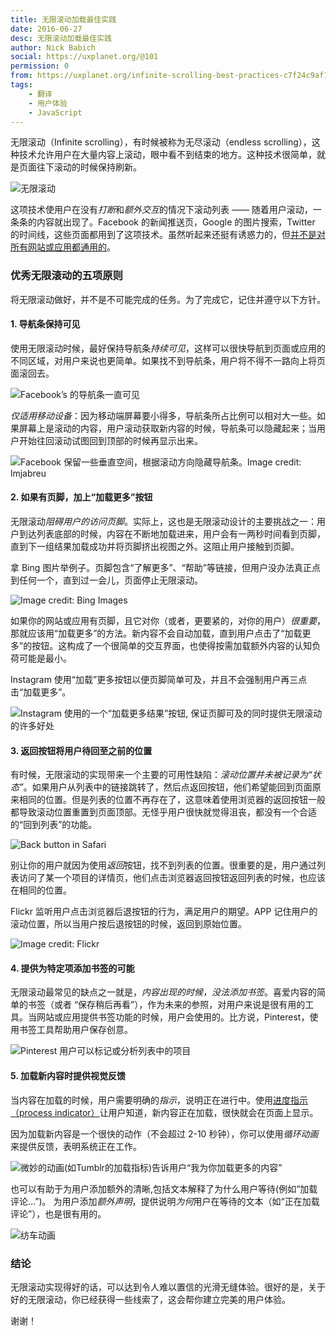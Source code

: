 ```yaml
---
title: 无限滚动加载最佳实践
date: 2016-06-27
desc: 无限滚动加载最佳实践
author: Nick Babich
social: https://uxplanet.org/@101
permission: 0
from: https://uxplanet.org/infinite-scrolling-best-practices-c7f24c9af1d#.1xzr65wil
tags: 
    - 翻译
    - 用户体验
    - JavaScript
---
```


无限滚动（Infinite scrolling），有时候被称为无尽滚动（endless scrolling），这种技术允许用户在大量内容上滚动，眼中看不到结束的地方。这种技术很简单，就是页面往下滚动的时候保持刷新。

![无限滚动](https://cdn-images-1.medium.com/max/800/1*PJem14yuB5rvPeq1DvapHQ.png)

这项技术使用户在没有*打断*和*额外交互*的情况下滚动列表 —— 随着用户滚动，一条条的内容就出现了。Facebook 的新闻推送页，Google 的图片搜索，Twitter 的时间线，这些页面都用到了这项技术。虽然听起来还挺有诱惑力的，但[并不是对所有网站或应用都通用的](https://uxplanet.org/ux-infinite-scrolling-vs-pagination-1030d29376f1#.dp7alvl5h)。


### 优秀无限滚动的五项原则

将无限滚动做好，并不是不可能完成的任务。为了完成它，记住并遵守以下方针。

#### 1. 导航条保持可见 

使用无限滚动时候，最好保持导航条*持续可见*，这样可以很快导航到页面或应用的不同区域，对用户来说也更简单。如果找不到导航条，用户将不得不一路向上将页面滚回去。

![Facebook’s 的导航条一直可见](https://cdn-images-1.medium.com/max/800/1*qLgZgBd9EeBGYunXc327Qw.jpeg)

*仅适用移动设备*：因为移动端屏幕要小得多，导航条所占比例可以相对大一些。如果屏幕上是滚动的内容，用户滚动获取新内容的时候，导航条可以隐藏起来；当用户开始往回滚动试图回到顶部的时候再显示出来。

![Facebook 保留一些垂直空间，根据滚动方向隐藏导航条。Image credit: lmjabreu](https://cdn-images-1.medium.com/max/800/1*cpUZxy8JkmTwc0KSmGz5lw.gif)

#### 2. 如果有页脚，加上“加载更多”按钮

无限滚动*阻碍用户的访问页脚*。实际上，这也是无限滚动设计的主要挑战之一：用户到达列表底部的时候，内容在不断地加载进来，用户会有一两秒时间看到页脚，直到下一组结果加载成功并将页脚挤出视图之外。这阻止用户接触到页脚。

拿 Bing 图片举例子。页脚包含“了解更多”、“帮助”等链接，但用户没办法真正点到任何一个，直到过一会儿，页面停止无限滚动。

![Image credit: Bing Images](https://cdn-images-1.medium.com/max/800/1*nIudn7OyCs4G0NdlXWhPcw.jpeg)

如果你的网站或应用有页脚，且它对你（或者，更要紧的，对你的用户）*很重要*，那就应该用“加载更多”的方法。新内容不会自动加载，直到用户点击了“加载更多”的按钮。这构成了一个很简单的交互界面，也使得按需加载额外内容的认知负荷可能是最小。

Instagram 使用“加载”更多按钮以便页脚简单可及，并且不会强制用户再三点击“加载更多”。

![Instagram 使用的一个“加载更多结果”按钮, 保证页脚可及的同时提供无限滚动的许多好处](https://cdn-images-1.medium.com/max/800/1*L1_uAf34Fdg-aq3g3HyVsw.png)

#### 3. 返回按钮将用户待回至之前的位置

有时候，无限滚动的实现带来一个主要的可用性缺陷：*滚动位置并未被记录为“状态”*。如果用户从列表中的链接跳转了，然后点返回按钮，他们希望能回到页面原来相同的位置。但是列表的位置不再存在了，这意味着使用浏览器的返回按钮一般都导致滚动位置重置到页面顶部。无怪乎用户很快就觉得沮丧，都没有一个合适的“回到列表”的功能。

![Back button in Safari](https://cdn-images-1.medium.com/max/800/1*jGh6Bvt7WlarQcxLH8B2XQ.png)

别让你的用户就因为使用*返回*按钮，找不到列表的位置。很重要的是，用户通过列表访问了某一个项目的详情页，他们点击浏览器返回按钮返回列表的时候，也应该在相同的位置。

Flickr 监听用户点击浏览器后退按钮的行为，满足用户的期望。APP 记住用户的滚动位置，所以当用户按后退按钮的时候，返回到原始位置。

![Image credit: Flickr](https://cdn-images-1.medium.com/max/800/1*-F5J91EOWn31ktMK_8b1og.jpeg)


#### 4. 提供为特定项添加书签的可能

无限滚动最常见的缺点之一就是，*内容出现的时候，没法添加书签*。喜爱内容的简单的书签（或者
“保存稍后再看”），作为未来的参照，对用户来说是很有用的工具。当网站或应用提供书签功能的时候，用户会使用的。比方说，Pinterest，使用书签工具帮助用户保存创意。

![Pinterest 用户可以标记或分析列表中的项目](https://cdn-images-1.medium.com/max/800/1*X30RVIXKY7m6fOqVJNgRMw.jpeg)


#### 5. 加载新内容时提供视觉反馈

当内容在加载的时候，用户需要明确的*指示*，说明正在进行中。使用[进度指示（process indicator）](https://uxplanet.org/progress-indicators-in-mobile-ux-design-a141e22f3ea0#.ql2tx2vc7)让用户知道，新内容正在加载，很快就会在页面上显示。

因为加载新内容是一个很快的动作（不会超过 2-10 秒钟），你可以使用*循环动画*来提供反馈，表明系统正在工作。

![微妙的动画(如Tumblr的加载指标)告诉用户“我为你加载更多的内容”](https://cdn-images-1.medium.com/max/800/1*GA51775yPy24NW5SXX12cA.jpeg)

也可以有助于为用户添加额外的清晰,包括文本解释了为什么用户等待(例如“加载评论…”)。
为用户添加*额外声明*，提供说明*为何*用户在等待的文本（如“正在加载评论”），也是很有用的。

![纺车动画](https://cdn-images-1.medium.com/max/800/1*KjDWVrNwgKdHHxIr84aitw.gif)

### 结论

无限滚动实现得好的话，可以达到令人难以置信的光滑无缝体验。很好的是，关于好的无限滚动，你已经获得一些线索了，这会帮你建立完美的用户体验。

谢谢！